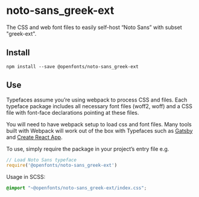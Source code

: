 
# noto-sans_greek-ext

The CSS and web font files to easily self-host “Noto Sans” with subset "greek-ext".

## Install

`npm install --save @openfonts/noto-sans_greek-ext`

## Use

Typefaces assume you’re using webpack to process CSS and files. Each typeface
package includes all necessary font files (woff2, woff) and a CSS file with
font-face declarations pointing at these files.

You will need to have webpack setup to load css and font files. Many tools built
with Webpack will work out of the box with Typefaces such as [Gatsby](https://github.com/gatsbyjs/gatsby)
and [Create React App](https://github.com/facebookincubator/create-react-app).

To use, simply require the package in your project’s entry file e.g.

```javascript
// Load Noto Sans typeface
require('@openfonts/noto-sans_greek-ext')
```

Usage in SCSS:
```scss
@import "~@openfonts/noto-sans_greek-ext/index.css";
```
